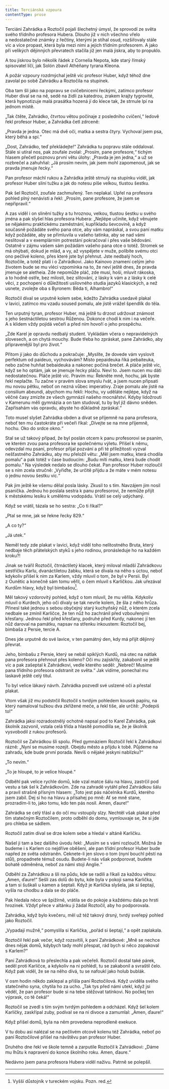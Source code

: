 ```yaml
---
title: Terciánská vzpoura
contentType: prose
---
```


<section>

Terciáni Zahrádka a Roztočil pojali šlechetný úmysl, že sprovodí ze světa svého třídního profesora Hubera. Dlouho již v nich všechno vřelo a nedostatečné známky z řečtiny, kterými je stíhal osud, rozšiřovaly stále víc a více propast, která byla mezi nimi a jejich třídním profesorem. A jako při velikých dějinných převratech stačila již jen malá jiskra, aby to propuklo.

A tou jiskrou bylo několik řádek z Cornelia Nepota, kde starý římský spisovatel líčí, jak Solón zbavil Athéňany tyrana Kleona.

A požár vzpoury rozdmýchal ještě víc profesor Huber, když téhož dne zavolal po sobě Zahrádku a Roztočila na stupínek.

Oba tam šli jako na popravu se cvičebnicemi řeckými, zatímco profesor Huber díval se na ně, sedě na židli za katedrou, zrakem krajty tygrovité, která hypnotizuje malá prasátka hozená jí do klece tak, že strnule lpí na jednom místě.

„Tak čtěte, Zahrádko, čtvrtou větou počínaje z posledního cvičení,“ ledově řekl profesor Huber, a Zahrádka četl zdrceně:

„Pravda je jedna. Otec má dvě oči, matka a sestra čtyry. Vychoval jsem psa, který běhá a spí.“

„Dost, Zahrádko, teď překládejte!“ Zahrádka tu popravu stále oddaloval. Stále si utíral nos, pak zoufale zvolal: „Prosím, pane profesore,“ tichým hlasem přečetl poznovu první větu úlohy: „Pravda je jen jedna,“ a už se rozbrečel a zahuhňal: „Já prosím nevím, jak jsem mohl zapomenout, jak se pravda jmenuje řecky.“

Pan profesor máchl rukou a Zahrádka ještě strnulý na stupínku viděl, jak profesor Huber sliní tužku a jak do notesu píše velkou, tlustou šestku.

Pak šel Roztočil, zoufale zachmuřený. Ten neplakal. Upřel na profesora pohled plný nenávisti a řekl: „Prosím, pane profesore, že jsem se nepřipravil.“

A zas viděl i on slinění tužky a tu hroznou, velkou, tlustou šestku u svého jména a pak slyšel hlas profesora Hubera: „Nejlépe učiníte, když věnujete se nějakému praktickému zaměstnání, kupříkladu ševcovině, a když současně požádáte svého pana otce, aby vám napráskal, a svou paní matku když požádáte, aby se přimluvila u vašeho tatínka, aby se nad vámi neslitoval a v exemplárním potrestání pokračoval i přes vaše bědování. Ostatně v zájmu vašem sám požádám vašeho pana otce o totéž. Stromek se má ohýbati, dokud je mlád, a vy, až vyspějete v muže, políbíte svému otci ono pečlivé koleno, přes které jste byl přehnut. Jste nedbalý hoch, Roztočile, a totéž platí i o Zahrádkovi. Jako Kainovo znamení celým jeho životem bude se mu vléci vzpomínka na to, že neví ještě dnes, že pravda jmenuje se aletheia. Zde nepomůže pláč, zde musí, hoši, mluvit rákoska, a to hodně ostře, bez milosti, bez slitování, z lásky k vám a z lásky k celé věci, z pochopení o důležitosti usilovného studia jazyků klasických, a než usnete, zvolejte oba s Byronem: Běda ti, Alhambro!“

Roztočil díval se urputně kolem sebe, kdežto Zahrádka usedavě plakal v lavici, zatímco mu vzadu soused pomalu, ale jistě vrážel špendlík do těla.

Ten urputný tyran, profesor Huber, má ještě tu drzost udržovat známost s jeho šestnáctiletou sestrou Růženou. Dokonce chodí k nim i na večeře. A s klidem vždy pojídá večeři a před ním hovoří o jeho prospěchu.

„Zde Karel je opravdu nedbalý student. Vykládám včera o nepravidelných slovesech, a on chytá mouchy. Bude třeba ho zpráskat, pane Zahrádko, aby připravenější byl pro život.“

Přitom jí jako do důchodu a pokračuje: „Myslíte, že dovede vám vyslovit perfektum od paideuo, vychovávám? Místo pepaideuka říká pebaiteuka, nebo začne huhňat bebaideuka a nakonec počíná brečet. A pláče ještě víc, když se ho optám, jak se jmenuje řecky pláču. Neví to. Jsem nucen mu dáti nedostatečnou. Pláče ještě víc. Pravím mu: Řekněte mně, hochu, jak byste řekl neplačte. Tu začne v pravém slova smyslu řvát, a jsem nucen připsati mu novou pětku, neboť on nezná vůbec imperativy. Zraje pomalu ale jistě na consilium abeun­di, abychom mu řekli: Hochu, vy uděláte nejlépe, když na věčné časy zmizíte ze všech gymnázií našeho mocnářství. Kdyby lidožrouti v Kamerunu měli gymnázia a on tam studoval, tu by byl již dávno sněden. Zapřísahám vás opravdu, abyste ho důkladně zpráskal.“

Toto musel slyšet Zahrádka obden a dívat se příjemně na pana profesora, neboť ten mu častokráte při večeři říkal: „Dívejte se na mne příjemně, hochu. Oko do srdce okno.“

Stal se už takový případ, že byl poslán otcem k panu profesorovi se psaním, ve kterém zvou pana profesora ke společnému výletu. Přišel k němu, odevzdal mu psaní, profesor přijal pozvání a při té příležitosti vyzval nešťastného Zahrádku, aby mu přeložil větu: „Měl jsem matku, která chodila pomalu“ a pak totéž v čase budoucím: „Budu míti matku, která bude chodit pomalu.“ Na výsledek nedalo se dlouho čekat. Pan profesor Huber rozloučil se s ním zcela stručně: „Vyřiďte, že určitě přijdu a že máte v mém notesu o jednu novou šestku víc.“

Pak jim ještě ke všemu dělal posla lásky. Zkusil to s tím. Navzájem jim nosil psaníčka. Jednou ho poslala sestra k panu profesorovi, že nemůže přijít k městskému lesíku k umělému vodopádu. Vrátil se celý udýchaný.

Když se vrátil, tázala se ho sestra: „Co ti říkal?“

„Ptal se mne, jak se řekne řecky 829.“

„A co ty?“

„Já utek.“

Neměl tedy zde plakat v lavici, když viděl toho nelítostného Bruta, který nedbaje těch přátelských styků s jeho rodinou, pronásleduje ho na každém kroku?!

Jinak se tvářil Roztočil, čtrnáctiletý klacek, který miloval mladší Zahrádkovu sestřičku Karlu, dvanáctiletou žabku, která se dívala na něho s úctou, neboť kdykoliv přišel k nim za Karlem, vždy mluvil o tom, že byl v Persii. Byl z Ounětic a konečně sám tomu věřil, o čem mluvil s Karličkou. Jak uřezával Kurdům hlavy, když byl bimbašou[^14].

Měl takový vzdorovitý pohled, když o tom mluvil, že mu věřila. Kdykoliv mluvil o Kurdech, jeho oči dívaly se tak nevrle kolem, že šla z něho hrůza. Přinesl také jednou s sebou obyčejný starý kuchyňský nůž, o kterém zcela nedbale se zmínil Karličce, že ten nůž ho zachránil před vzbouřenými křesťany. Jednou řekl před křesťany, podruhé před Kurdy, nakonec jí ten nůž daroval na památku, napsav na střenku inkoustem: Roztočil bej, bimbaša z Persie, tercie A.

Dnes jde urputně do své lavice, v ten památný den, kdy má přijít dějinný převrat.

Jeho, bimbašu z Persie, který se nebál spiklých Kurdů, má otec na nátlak pana profesora přehnout přes koleno? Oči mu zajiskřily, zakabonil se ještě víc a pak zašeptal k Zahrádkovi, vedle kterého seděl: „Nebreč! Musíme pana třídního profesora odstranit ze světa.“ Jak vidíme, ponechal mu laskavě ještě celý titul.

To byl velice lákavý návrh. Zahrádka pozvedl své uslzené oči a přestal plakat.

Vtom však již mu podstrčil Roztočil s tvrdým pohledem kousek papíru, na který namaloval tužkou dva zkřížené meče, a řekl tiše, ale určitě: „Podepiš to!“

Zahrádka jaksi rozradostnělý ochotně napsal pod to Karel Za­hrádka, pak školník zazvonil, vstala celá třída a hlasitě pomodlila se, že je školník vysvobodil z rukou profesorů.

Roztočil se Zahrádkou šli spolu. Před gymnáziem Roztočil řekl k Zahrádkovi rázně: „Nyní se musíme rozejít. Obejdu město a přijdu k tobě. Půjdeme na zahradu, kde bude první porada. Nevíš o nějaké jeskyni nablízku?“

„To nevím.“

„To je hloupé, to je velice hloupé.“

Odběhl pak velice rychle domů, kde vzal matce šálu na hlavu, zastrčil pod vestu a tak šel k Zahrádkovům. Zde na zahradě vytáhl před Zahrádkou šálu a pravil strašně přísným hlasem: „Toto jest pás náčelníka Kurdů, kterého jsem zabil. Dej si ho na hlavu a přísahej po mně: Ať se mně stane, prozradím-li to, jako tomu, kdo ten pás nosil. Amen, ďaure!“

Zahrádka se celý třásl a do očí mu vstoupily slzy. Nechtěl však plakat před tím statečným Roztočilem, proto odběhl do domu, vymlouvaje se, že si jde pro chleba se sádlem.

Roztočil zatím díval se drze kolem sebe a hledal v altáně Karličku.

Našel ji tam a bez dalšího úvodu řekl: „Musím se s vámi rozloučit. Možná že budeme i s Karlem co nejdříve oběšeni, ale pan třídní profesor Huber bude napřed ze světa odstraněn. Ceknete-li jen slovo o tom (nyní bouchl pěstí na stůl), propadnete témuž osudu. Budete-li nás však podporovat, budete bohatě odměněna, neboť za námi stojí Anglie.“

Odběhl za Zahrádkou a šli na půdu, kde se radili a říkali za každou větou: „Amen, ďaure!“ Sešli zas dolů do bytu, kde byla v pokoji sama Karlička, a tam si šuškali u kamen a šeptali. Když je Karlička slyšela, jak si šeptají, vyšla na chodbu a dala se do pláče.

Pak hledala něco ve špižírně, vrátila se do pokoje a každému dala po hrsti hrozinek. Vždyť přece v altánku ji žádal Roztočil, aby ho podporovala.

Zahrádka, když bylo kvečeru, měl už též takový drsný, tvrdý sveřepý pohled jako Roztočil.

„Vypadají mužně,“ pomyslila si Karlička, „pořád si šeptají,“ a opět zaplakala.

Roztočil řekl pak večer, když rozsvítili, k paní Zahrádkové: „Mně se nechce dnes nějak domů, kdybych tady mohl přespat, rád bych si něco zopakoval s Karlem?“

Paní Zahrádková to přeslechla a pak večeřeli. Roztočil dostal také párek, seděl proti Karličce, a kdykoliv na ni pohlédl, tu se zakabonil a svraštil čelo. Když pak viděl, že se na něho dívá, tu se nafoukl jako holub bublák.

V osm hodin někdo zaklepal a přišla paní Roztočilová. Když uviděla svého statečného syna, chytila ho za ucho. „Tak tys před námi utekl, když jsi věděl, že pan profesor bude si na tebe stěžovat tatínkovi. No počkej ten výprask, co tě čeká!“

Roztočil se zvedl s tím svým tvrdým pohledem a odcházel. Když šel kolem Karličky, zaskřípal zuby, podíval se na ni divoce a zamumlal: „Amen, ďaure!“

Když přišel domů, byla na něm provedena neprodleně exekuce.

V tu dobu asi nalézal se na pečlivém otcově kolenu též Zahrádka, neboť po paní Roztočilové přišel na návštěvu pan profesor Huber.

Druhého dne řekl ve škole temně a zarputile Roztočil k Zahrádkovi: „Dáme mu lhůtu k napravení do konce školního roku. Amen, ďaure.“

Nedávno jsem pana profesora Hubera viděl naživu. Patrně se polepšil.

* * *

[^14]: Vyšší důstojník v tureckém vojsku. Pozn. red.

</section>
